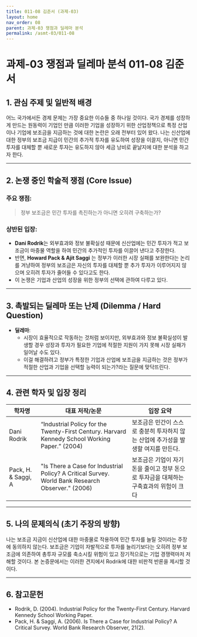 ```yaml
---
title: 011-08 김준서 (과제-03)
layout: home
nav_order: 08
parent: 과제-03 쟁점과 딜레마 분석
permalink: /asmt-03/011-08
---
```


# 과제-03 쟁점과 딜레마 분석 011-08 김준서 

## 1. 관심 주제 및 일반적 배경

어느 국가에서든 경제 문제는 가장 중요한 이슈들 중 하나일 것이다. 국가 경제를 성장하게 만드는 원동력이 기업인 만큼 이러한 기업을 성장하기 위한 산업정책으로 특정 산업이나 기업에 보조금을 지금하는 것에 대한 논란은 오래 전부터 있어 왔다. 나는 신산업에 대한 정부의 보조금 지급이 민간의 추가적 투자를 유도하여 성장을 이끌지, 아니면 민간 투자를 대체할 뿐 새로운 투자는 유도하지 않아 세금 낭비로 끝날지에 대한 분석을 하고자 한다. 

---

## 2. 논쟁 중인 학술적 쟁점 (Core Issue)

### 주요 쟁점:  

> 정부 보조금은 민간 투자를 촉진하는가 아니면 오히려 구축하는가?

### 상반된 입장:
- **Dani Rodrik**는 외부효과와 정보 불확실성 때문에 신산업에는 민간 투자가 적고 보조금이 마중물 역할을 하여 민간의 추가적인 투자를 이끌어 낸다고 주장한다. 
- 반면, **Howard Pack & Ajit Saggi** 는 정부가 이러한 시장 실패를 보완한다는 논리를 겨냥하여 정부의 보조금은 자신의 투자를 대체할 뿐 추가 투자가 이루어지지 않으며 오히려 투자가 줄어들 수 있다고도 한다.  
- 이 논쟁은 기업과 산업의 성장을 위한 정부의 선택에 관하여 다루고 있다. 

---

## 3. 촉발되는 딜레마 또는 난제 (Dilemma / Hard Question)

- **딜레마**: 
  - 시장이 효율적으로 작동하는 것처럼 보이지만, 외부효과와 정보 불확실성이 발생할 경우 성장과 투자가 필요한 기업에 적절한 지원이 가지 못해 시장 실패가 일어날 수도 있다.  
  - 이걸 해결하려고 정부가 특정한 기업과 산업에 보조금을 지금하는 것은 정부가 적절한 산업과 기업을 선택할 능력이 되는가?라는 질문에 맞닥뜨린다. 

---

## 4. 관련 학자 및 입장 정리

| 학자명             | 대표 저작/논문                                   | 입장 요약 |
|--------------------|---------------------------------------------------|-----------|
| Dani Rodrik   | “Industrial Policy for the Twenty-First Century. Harvard Kennedy School Working Paper.” (2004)  | 보조금은 민간이 스스로 충분히 투자하지 않는 산업에 추가성을 발생할 여지를 만든다. |
| Pack, H. & Saggi, A  | "Is There a Case for Industrial Policy? A Critical Survey. World Bank Research Observer." (2006) | 보조금은 기업이 자기 돈을 줄이고 정부 돈으로 투자금을 대체하는 구축효과의 위험이 크다 |

---

## 5. 나의 문제의식 (초기 주장의 방향)
나는 보조금 지금이 신산업에 대한 마중물로 작용하여 민간 투자를 늘릴 것이라는 주장에 동의하지 않는다. 보조금은 기업이 자발적으로 투자를 늘리기보다는 오히려 정부 보조금에 의존하여 총투자 규모를 축소시킬 위험이 있고 장기적으로는 기업 경쟁력마저 저해할 것이다. 본 논증문에서는 이러한 견지에서 Rodrik에 대한 비판적 반론을 제시할 것이다.  


---

## 6. 참고문헌

- Rodrik, D. (2004). Industrial Policy for the Twenty-First Century. Harvard Kennedy School Working Paper.
- Pack, H. & Saggi, A. (2006). Is There a Case for Industrial Policy? A Critical Survey. World Bank Research Observer, 21(2).